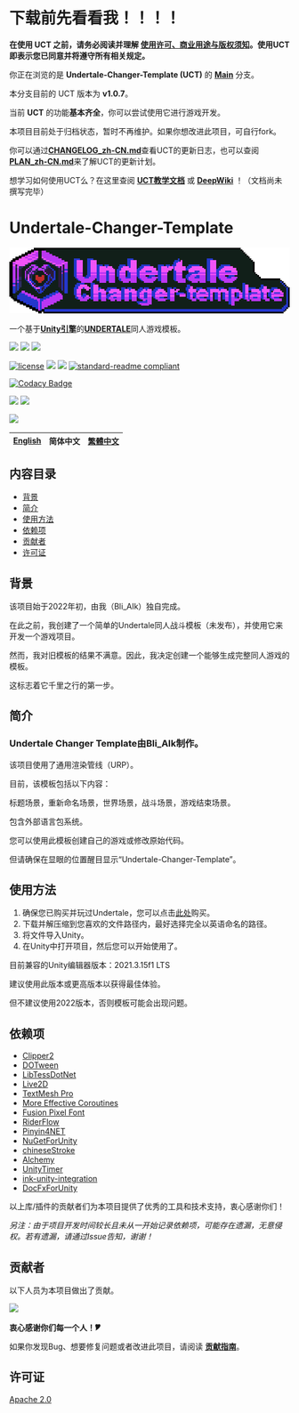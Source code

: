 # 下载前先看看我！！！！
**在使用 UCT 之前，请务必阅读并理解 [使用许可、商业用途与版权须知](LICENSE_MONETIZATION_AND_COPYRIGHT_NOTICE_zh-CN.md)。使用UCT即表示您已同意并将遵守所有相关规定。**

你正在浏览的是 **Undertale-Changer-Template (UCT)** 的 **[Main](https://github.com/Bli-AIk/Undertale-Changer-Template/tree/main)** 分支。

本分支目前的 UCT 版本为 **v1.0.7**。

当前 **UCT** 的功能**基本齐全**，你可以尝试使用它进行游戏开发。

本项目目前处于归档状态，暂时不再维护。如果你想改进此项目，可自行fork。

你可以通过[**CHANGELOG_zh-CN.md**](CHANGELOG_zh-CN.md)查看UCT的更新日志，也可以查阅[**PLAN_zh-CN.md**](PLAN_zh-CN.md)来了解UCT的更新计划。

想学习如何使用UCT么？在这里查阅 [**UCT教学文档**](https://bli-aik.github.io/UCT-Tutorials/zh_CN/) 或  [**DeepWiki**](https://deepwiki.com/Bli-AIk/Undertale-Changer-Template) ！（文档尚未撰写完毕）

# Undertale-Changer-Template

<p align="center">
  <img src="logo.png" style="image-rendering: pixelated;">
</p>

一个基于[**Unity引擎**](https://unity.com)的[**UNDERTALE**](https://undertale.com)同人游戏模板。

![](https://img.shields.io/badge/C%23-239120?style=for-the-badge&logo=csharp&logoColor=white)
![](https://img.shields.io/badge/Rider-000000?style=for-the-badge&logo=Rider&logoColor=white)
![](https://img.shields.io/badge/Unity-100000?style=for-the-badge&logo=unity&logoColor=white)

[![license](https://img.shields.io/github/license/Bli-AIk/Undertale-Changer-Template
)](LICENSE)
<img src="https://img.shields.io/github/repo-size/Bli-AIk/Undertale-Changer-Template.svg"/>
<img src="https://img.shields.io/github/last-commit/Bli-AIk/Undertale-Changer-Template.svg"/>
[![standard-readme compliant](https://img.shields.io/badge/readme%20style-standard-brightgreen.svg?style=flat-square)](https://github.com/RichardLitt/standard-readme)

[![Codacy Badge](https://app.codacy.com/project/badge/Grade/898e9474ef654b3481178c2cf75bb774)](https://app.codacy.com/gh/Bli-AIk/Undertale-Changer-Template/dashboard?utm_source=gh&utm_medium=referral&utm_content=&utm_campaign=Badge_grade)

[![](https://img.shields.io/badge/Tencent_QQ-EB1923?style=for-the-badge&logo=TencentQQ&logoColor=white)](http://qm.qq.com/cgi-bin/qm/qr?_wv=1027&k=wK7VVbI0VU8mPpG94nDLsHaLRbky5cMT&authKey=LQfQsHtXTqbrRdmhSgUtxesNz9UmiETjymrhJF%2BFT1pAiEy0HUxSfM%2Fx%2FsTdOUC%2F&noverify=0&group_code=289694657)
[![](https://dcbadge.limes.pink/api/server/xvYKa2pSN6)](https://discord.gg/xvYKa2pSN6)

[![](https://img.shields.io/badge/Game%20Jolt-CCFF00?style=for-the-badge&logo=Game%20Jolt&logoColor=black)](https://gamejolt.com/games/undertale_changer_template/771575)

| [English](readme.md) | 简体中文 | [繁體中文](README_zh-TW.md) |
|:---------------------:|:---------------------------:|:---------------------------:|

## 内容目录

- [背景](#背景)
- [简介](#简介)
- [使用方法](#使用方法)
- [依赖项](#依赖项)
- [贡献者](#贡献者)
- [许可证](#许可证)


## 背景
该项目始于2022年初，由我（Bli_AIk）独自完成。

在此之前，我创建了一个简单的Undertale同人战斗模板（未发布），并使用它来开发一个游戏项目。

然而，我对旧模板的结果不满意。因此，我决定创建一个能够生成完整同人游戏的模板。

这标志着它千里之行的第一步。

## 简介
### Undertale Changer Template由Bli_AIk制作。

该项目使用了通用渲染管线（URP）。

目前，该模板包括以下内容：

标题场景，重新命名场景，世界场景，战斗场景，游戏结束场景。

包含外部语言包系统。

您可以使用此模板创建自己的游戏或修改原始代码。

但请确保在显眼的位置醒目显示“Undertale-Changer-Template”。

## 使用方法
1. 确保您已购买并玩过Undertale，您可以点击[此处](https://undertale.com/)购买。
2. 下载并解压缩到您喜欢的文件路径内，最好选择完全以英语命名的路径。
3. 将文件导入Unity。
4. 在Unity中打开项目，然后您可以开始使用了。

目前兼容的Unity编辑器版本：2021.3.15f1 LTS

建议使用此版本或更高版本以获得最佳体验。

但不建议使用2022版本，否则模板可能会出现问题。

## 依赖项
- [Clipper2](https://github.com/AngusJohnson/Clipper2)
- [DOTween](https://dotween.demigiant.com/)
- [LibTessDotNet](https://github.com/speps/LibTessDotNet)
- [Live2D](https://www.live2d.com/cubism/download/viewer-unity/)
- [TextMesh Pro](https://docs.unity3d.com/Packages/com.unity.textmeshpro@2.1/manual/index.html)
- [More Effective Coroutines](http://trinary.tech/category/mec/)
- [Fusion Pixel Font](https://github.com/TakWolf/fusion-pixel-font)
- [RiderFlow](https://www.jetbrains.com/riderflow/)
- [Pinyin4NET](https://github.com/hyjiacan/Pinyin4NET)
- [NuGetForUnity](https://github.com/GlitchEnzo/NuGetForUnity)
- [chineseStroke](https://github.com/WTree/chineseStroke)
- [Alchemy](https://github.com/AnnulusGames/Alchemy)
- [UnityTimer](https://github.com/akbiggs/UnityTimer)
- [ink-unity-integration](https://github.com/inkle/ink-unity-integration)
- [DocFxForUnity](https://github.com/NormandErwan/DocFxForUnity)

以上库/插件的贡献者们为本项目提供了优秀的工具和技术支持，衷心感谢你们！

*另注：由于项目开发时间较长且未从一开始记录依赖项，可能存在遗漏，无意侵权。若有遗漏，请通过Issue告知，谢谢！*

## 贡献者
以下人员为本项目做出了贡献。

<a href = "https://github.com/Bli-AIk/Undertale-Changer-Template/Python/graphs/contributors">
<img src = "https://contrib.rocks/image?repo=Bli-AIk/Undertale-Changer-Template"/>
</a>

**衷心感谢你们每一个人！🎔**

如果你发现Bug、想要修复问题或者改进此项目，请阅读 **[贡献指南](CONTRIBUTING_zh-CN.md)**。

## 许可证

[Apache 2.0](../main/LICENSE)

